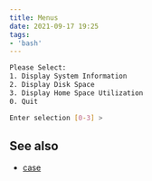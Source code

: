 ```yaml
---
title: Menus
date: 2021-09-17 19:25
tags:
- 'bash'
---
```


```bash 
Please Select:
1. Display System Information
2. Display Disk Space
3. Display Home Space Utilization
0. Quit

Enter selection [0-3] >
```

## See also

* [case](20210917192051-case.md)
